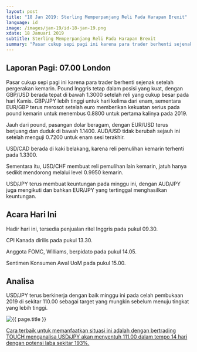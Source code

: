 ```yaml
---
layout: post
title: "18 Jan 2019: Sterling Memperpanjang Reli Pada Harapan Brexit"
language: id
image: /images/jan-19/id-18-jan-19.png
xdate: 18 Januari 2019
subtitle: Sterling Memperpanjang Reli Pada Harapan Brexit
summary: "Pasar cukup sepi pagi ini karena para trader berhenti sejenak setelah pergerakan kemarin. Pound Inggris tetap dalam posisi yang kuat, dengan GBP/USD berada tepat di bawah 1.3000 setelah reli yang cukup besar pada hari Kamis"
---
```

## Laporan Pagi: 07.00 London

Pasar cukup sepi pagi ini karena para trader berhenti sejenak setelah pergerakan kemarin. Pound Inggris tetap dalam posisi yang kuat, dengan GBP/USD berada tepat di bawah 1.3000 setelah reli yang cukup besar pada hari Kamis. GBP/JPY lebih tinggi untuk hari kelima dari enam, sementara EUR/GBP terus merosot setelah euro memberikan kekuatan serius pada pound kemarin untuk menembus 0.8800 untuk pertama kalinya pada 2019.

Jauh dari pound, pasangan dolar beragam, dengan EUR/USD terus berjuang dan duduk di bawah 1.1400. AUD/USD tidak berubah sejauh ini setelah menguji 0.7200 untuk enam sesi terakhir.

USD/CAD berada di kaki belakang, karena reli pemulihan kemarin terhenti pada 1.3300.

Sementara itu, USD/CHF membuat reli pemulihan lain kemarin, jatuh hanya sedikit mendorong melalui level 0.9950 kemarin.

USD/JPY terus membuat keuntungan pada minggu ini, dengan AUD/JPY juga mengikuti dan bahkan EUR/JPY yang tertinggal menghasilkan keuntungan.

## Acara Hari Ini

Hadir hari ini, tersedia penjualan ritel Inggris pada pukul 09.30.

CPI Kanada dirilis pada pukul 13.30.

Anggota FOMC, Williams, berpidato pada pukul 14.05.

Sentimen Konsumen Awal UoM pada pukul 15.00.

## Analisa

USD/JPY terus berkinerja dengan baik minggu ini pada celah pembukaan 2019 di sekitar 110.00 sebagai target yang mungkin sebelum menuju tingkat yang lebih tinggi.

<img src="{{ site.url }}/images/jan-19/id-18-jan-19.png" alt="{{ page.title }}" title="{{ page.title }}">

<a href="%LINK%%?currency=USD&market=forex&underlying=frxUSDJPY&formname=touchnotouch&duration_units=d&duration_amount=14&expiry_type=duration&amount=10&amount_type=stake&barrier=111.00" target="_blank" rel="noopener noreferrer nofollow">Cara terbaik untuk memanfaatkan situasi ini adalah dengan bertrading TOUCH menganalisa USD/JPY akan menyentuh 111.00 dalam tempo 14 hari dengan potensi laba sekitar 193%.</a>

